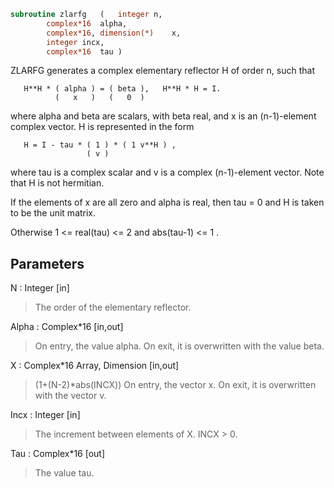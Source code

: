 ```fortran
subroutine zlarfg	(	integer	n,
		complex*16	alpha,
		complex*16, dimension(*)	x,
		integer	incx,
		complex*16	tau )
```

 ZLARFG generates a complex elementary reflector H of order n, such
 that

       H**H * ( alpha ) = ( beta ),   H**H * H = I.
              (   x   )   (   0  )

 where alpha and beta are scalars, with beta real, and x is an
 (n-1)-element complex vector. H is represented in the form

       H = I - tau * ( 1 ) * ( 1 v**H ) ,
                     ( v )

 where tau is a complex scalar and v is a complex (n-1)-element
 vector. Note that H is not hermitian.

 If the elements of x are all zero and alpha is real, then tau = 0
 and H is taken to be the unit matrix.

 Otherwise  1 <= real(tau) <= 2  and  abs(tau-1) <= 1 .

## Parameters
N : Integer [in]
> The order of the elementary reflector.

Alpha : Complex*16 [in,out]
> On entry, the value alpha.
> On exit, it is overwritten with the value beta.

X : Complex*16 Array, Dimension [in,out]
> (1+(N-2)*abs(INCX))
> On entry, the vector x.
> On exit, it is overwritten with the vector v.

Incx : Integer [in]
> The increment between elements of X. INCX > 0.

Tau : Complex*16 [out]
> The value tau.

